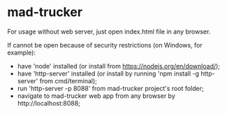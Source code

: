 # mad-trucker
For usage without web server, just open index.html file in any browser.

If cannot be open because of security restrictions (on Windows, for example):
- have 'node' installed (or install from https://nodejs.org/en/download/);
- have 'http-server' installed (or install by running 'npm install -g http-server' from cmd/terminal);
- run 'http-server -p 8088' from mad-trucker project's root folder; 
- navigate to mad-trucker web app from any browser by http://localhost:8088;
